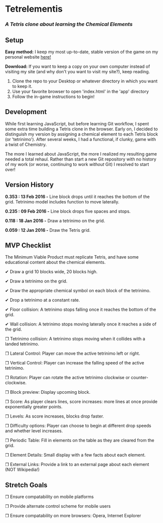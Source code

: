 # Tetrelementis

### *A Tetris clone about learning the Chemical Elements*

## Setup

**Easy method:** I keep my most up-to-date, stable version of the game on my personal website [here!](http://roytuesday.github.io/projects/index.html)

**Download:** If you want to keep a copy on your own computer instead of visiting my site (and why don't you want to visit my site?), keep reading.

1. Clone the repo to your Desktop or whatever directory in which you want to keep it.
2. Use your favorite browser to open 'index.html' in the 'app' directory
3. Follow the in-game instructions to begin!

## Development
While first learning JavaScript, but before learning Git workflow, I spent some extra time building a Tetris clone in the browser. Early on, I decided to distinguish my version by assigning a chemical element to each Tetris block (or 'tetrinimo'). After several weeks, I had a functional, if clunky, game with a twist of Chemistry.

The more I learned about JavaScript, the more I realized my resulting game needed a total rehaul. Rather than start a new Git repository with no history of my work (or worse, continuing to work _without_ Git) I resolved to start over!

## Version History

**0.353 : 13 Feb 2016 -** Line block drops until it reaches the bottom of the grid. Tetrinimo model includes function to move laterally.

**0.235 : 09 Feb 2016 -** Line block drops five spaces and stops.

**0.118 : 18 Jan 2016 -** Draw a tetrinimo on the grid.

**0.059 : 12 Jan 2016 -** Draw the Tetris grid.

## MVP Checklist

The Minimum Viable Product must replicate Tetris, and have some educational content about the chemical elements.

<p>&#10004 Draw a grid 10 blocks wide, 20 blocks high.</p>
<p>&#10004 Draw a tetrinimo on the grid.</p>
<p>&#10004 Draw the appropriate chemical symbol on each block of the tetrinimo.</p>
<p>&#10004 Drop a tetrinimo at a constant rate.</p>
<p>&#10004 Floor collision: A tetrinimo stops falling once it reaches the bottom of the grid.</p>
<p>&#10004 Wall collision: A tetrinimo stops moving laterally once it reaches a side of the grid.</p>
<p>&#10064 Tetrinimo collision: A tetrinimo stops moving when it collides with a landed tetrinimo.</p>
<p>&#10064 Lateral Control: Player can move the active tetrinimo left or right.</p>
<p>&#10064 Vertical Control: Player can increase the falling speed of the active tetrinimo.</p>
<p>&#10064 Rotation: Player can rotate the active tetrinimo clockwise or counter-clockwise.</p>
<p>&#10064 Block preview: Display upcoming block.</p>
<p>&#10064 Score: As player clears lines, score increases: more lines at once provide exponentially greater points.</p>
<p>&#10064 Levels: As score increases, blocks drop faster.</p>
<p>&#10064 Difficulty options: Player can choose to begin at different drop speeds and whether level increases.</p>
<p>&#10064 Periodic Table: Fill in elements on the table as they are cleared from the grid.</p>
<p>&#10064 Element Details: Small display with a few facts about each element.</p>
<p>&#10064 External Links: Provide a link to an external page about each element (NOT Wikipedia!)</p>

## Stretch Goals

<p>&#10064 Ensure compatability on mobile platforms</p>
<p>&#10064 Provide alternate control scheme for mobile users</p>
<p>&#10064 Ensure compatability on more browsers: Opera, Internet Explorer</p>
